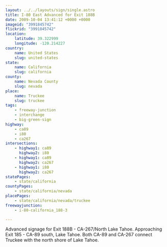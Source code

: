 ```yaml
---
layout: ../../layouts/sign/single.astro
title: I-80 East Advanced for Exit 188B
date: 2009-10-04 13:41:12 +0000 +0000
imageid: "3991845742"
flickrid: "3991845742"
location:
    latitude: 39.322999
    longitude: -120.214227
country:
    name: United States
    slug: united-states
state:
    name: California
    slug: california
county:
    name: Nevada County
    slug: nevada
place:
    name: Truckee
    slug: truckee
tags:
    - freeway-junction
    - interchange
    - big-green-sign
highway:
    - ca89
    - i80
    - ca267
intersections:
    - highway1: ca89
      highway2: i80
    - highway1: ca89
      highway2: ca267
    - highway1: i80
      highway2: ca267
statePages:
    - state/california
countyPages:
    - state/california/nevada
placePages:
    - state/california/nevada/truckee
freewayjunction:
    - i-80-california_188-3

---
```

Advanced signage for Exit 188B - CA-267/North Lake Tahoe. Approaching Exit 185 - CA-89 south, Lake Tahoe. Both CA-89 and CA-267 connect Truckee with the north shore of Lake Tahoe.